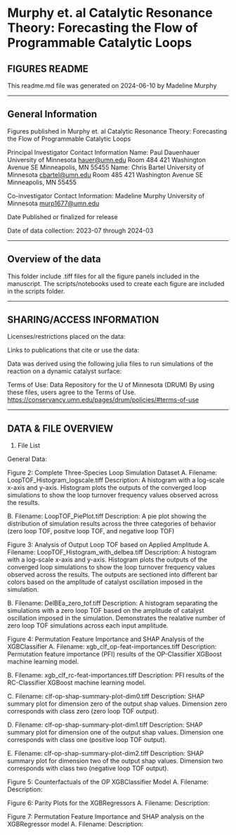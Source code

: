 # Murphy et. al Catalytic Resonance Theory: Forecasting the Flow of Programmable Catalytic Loops
## FIGURES README

This readme.md file was generated on 2024-06-10 by Madeline Murphy

-------------------
General Information
-------------------

Figures published in Murphy et. al Catalytic Resonance Theory: Forecasting the Flow of Programmable Catalytic Loops

Principal Investigator Contact Information
    Name: Paul Dauenhauer
            University of Minnesota
            hauer@umn.edu
            Room 484
            421 Washington Avenue SE 
            Minneapolis, MN 55455
    Name: Chris Bartel
            University of Minnesota
            cbartel@umn.edu
            Room 485
            421 Washington Avenue SE 
            Minneapolis, MN 55455

Co-investigator Contact Information:
    Madeline Murphy
            University of Minnesota
            murp1677@umn.edu
            
Date Published or finalized for release

Date of data collection: 2023-07 through 2024-03

--------------------
Overview of the data
--------------------
This folder include .tiff files for all the figure panels included in the manuscript. The scripts/notebooks used to create each figure are included in the scripts folder.

        
--------------------------
SHARING/ACCESS INFORMATION
-------------------------- 

Licenses/restrictions placed on the data:

Links to publications that cite or use the data:

Data was derived using the following julia files to run simulations of the reaction on a dynamic catalyst surface:

Terms of Use: Data Repository for the U of Minnesota (DRUM) By using these files, users agree to the Terms of Use. https://conservancy.umn.edu/pages/drum/policies/#terms-of-use


---------------------
DATA & FILE OVERVIEW
---------------------

1. File List

General Data:

Figure 2: Complete Three-Species Loop Simulation Dataset
   A. Filename: LoopTOF_Histogram_logscale.tiff
   Description: A histogram with a log-scale x-axis and y-axis. Histogram plots the outputs of the converged loop simulations to show the loop turnover frequency values observed across the results.
   
   B. Filename: LoopTOF_PiePlot.tiff
   Description: A pie plot showing the distribution of simulation results across the three categories of behavior (zero loop TOF, positve loop TOF, and negative loop TOF)
   
Figure 3: Analysis of Output Loop TOF based on Applied Amplitude
   A. Filename: LoopTOF_Histogram_with_delbea.tiff
      Description: A histogram with a log-scale x-axis and y-axis. Histogram plots the outputs of the converged loop simulations to show the loop turnover frequency values observed across the results. The outputs are sectioned into different bar colors based on the amplitude of catalyst oscillation imposed in the simulation. 
      
   B. Filename: DelBEa_zero_tof.tiff
      Description: A histogram separating the simulations with a zero loop TOF based on the amplitude of catalyst oscillation imposed in the simulation. Demonstrates the realative number of zero loop TOF simulations across each input amplitude.
   
Figure 4: Permutation Feature Importance and SHAP Analysis of the XGBClassifier
   A. Filename: xgb_clf_op-feat-importances.tiff
   Description: Permutation feature importance (PFI) results of the OP-Classifier XGBoost machine learning model.

   B. Filename: xgb_clf_rc-feat-importances.tiff
   Description: PFI results of the RC-Classifier XGBoost machine learning model.
   
   C. Filename: clf-op-shap-summary-plot-dim0.tiff
   Description: SHAP summary plot for dimension zero of the output shap values. Dimension zero corresponds with class zero (zero loop TOF output).
   
   D. Filename: clf-op-shap-summary-plot-dim1.tiff
   Description: SHAP summary plot for dimension one of the output shap values. Dimension one corresponds with class one (positive loop TOF output).
   
   E. Filename: clf-op-shap-summary-plot-dim2.tiff
   Description: SHAP summary plot for dimension two of the output shap values. Dimension two corresponds with class two (negative loop TOF output).
   
Figure 5: Counterfactuals of the OP XGBClassifier Model
   A. 
   Filename: 
   Description: 
   
Figure 6: Parity Plots for the XGBRegressors
   A. Filename: 
   Description: 
   
Figure 7: Permutation Feature Importance and SHAP analysis on the XGBRegressor model
   A. 
   Filename: 
   Description: 